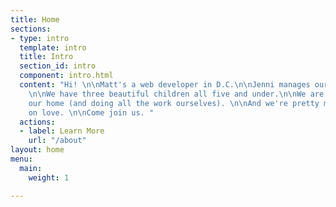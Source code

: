 ```yaml
---
title: Home
sections:
- type: intro
  template: intro
  title: Intro
  section_id: intro
  component: intro.html
  content: "Hi! \n\nMatt's a web developer in D.C.\n\nJenni manages our home in Virginia.
    \n\nWe have three beautiful children all five and under.\n\nWe are renovating
    our home (and doing all the work ourselves). \n\nAnd we're pretty much living
    on love. \n\nCome join us. "
  actions:
  - label: Learn More
    url: "/about"
layout: home
menu:
  main:
    weight: 1

---
```

